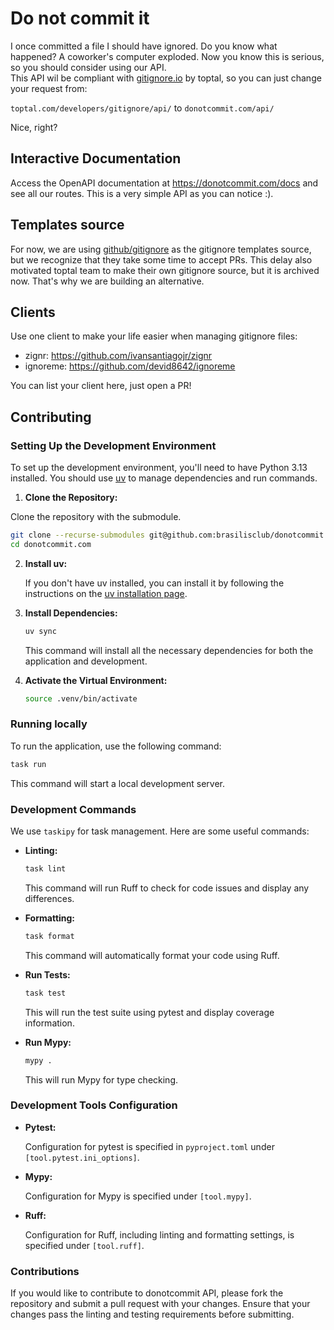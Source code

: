 # Do not commit it
I once committed a file I should have ignored. Do you know what happened? A coworker's computer exploded. Now you know this is serious, so you should consider using our API.  
This API wil be compliant with [gitignore.io](https://www.toptal.com/developers/gitignore) by toptal, so you can just change your request from: 

`toptal.com/developers/gitignore/api/` to `donotcommit.com/api/`

Nice, right?

## Interactive Documentation
Access the OpenAPI documentation at <https://donotcommit.com/docs> and see all our routes. This is a very simple API as you can notice :).

## Templates source
For now, we are using [github/gitignore](https://github.com/github/gitignore) as the gitignore templates source, but we recognize that they take some time to accept PRs. This delay also motivated toptal team to make their own gitignore source, but it is archived now. That's why we are building an alternative.

## Clients
Use one client to make your life easier when managing gitignore files:  
- zignr: <https://github.com/ivansantiagojr/zignr>
- ignoreme: <https://github.com/devid8642/ignoreme>

You can list your client here, just open a PR!

## Contributing
### Setting Up the Development Environment
To set up the development environment, you'll need to have Python 3.13 installed. You should use [uv](https://docs.astral.sh/uv/) to manage dependencies and run commands.

1. **Clone the Repository:**

  Clone the repository with the submodule.

   ```sh
   git clone --recurse-submodules git@github.com:brasilisclub/donotcommit.git
   cd donotcommit.com
   ```

2. **Install uv:**

   If you don't have uv installed, you can install it by following the instructions on the [uv installation page](https://docs.astral.sh/uv/getting-started/installation/).

3. **Install Dependencies:**

   ```sh
   uv sync
   ```

   This command will install all the necessary dependencies for both the application and development.

4. **Activate the Virtual Environment:**
   ```sh
   source .venv/bin/activate
   ```

### Running locally
To run the application, use the following command:

```sh
task run
```

This command will start a local development server.

### Development Commands
We use `taskipy` for task management. Here are some useful commands:

- **Linting:**

  ```sh
  task lint
  ```

  This command will run Ruff to check for code issues and display any differences.

- **Formatting:**

  ```sh
  task format
  ```

  This command will automatically format your code using Ruff.

- **Run Tests:**

  ```sh
  task test
  ```

  This will run the test suite using pytest and display coverage information.

- **Run Mypy:**

  ```sh
  mypy .
  ```

  This will run Mypy for type checking.

### Development Tools Configuration
- **Pytest:**

  Configuration for pytest is specified in `pyproject.toml` under `[tool.pytest.ini_options]`.

- **Mypy:**

  Configuration for Mypy is specified under `[tool.mypy]`.

- **Ruff:**

  Configuration for Ruff, including linting and formatting settings, is specified under `[tool.ruff]`.

### Contributions
If you would like to contribute to donotcommit API, please fork the repository and submit a pull request with your changes. Ensure that your changes pass the linting and testing requirements before submitting.
